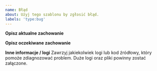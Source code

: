 ```yaml
---
name: Błąd
about: Użyj tego szablonu by zgłosić błąd.
labels: 'type:bug'
---
```


**Opisz aktualne zachowanie**

**Opisz oczekiwane zachowanie**

**Inne informacje / logi** Zawrzyj jakiekolwiek logi lub kod źródłowy, który pomoże zdiagnozować problem. Duże logi oraz pliki powinny zostać załączone.

